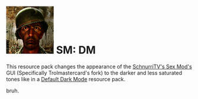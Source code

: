 # ![logo](https://github.com/Kostya0Sim/SM-DM/blob/main/pack.png) SM: DM
This resource pack changes the appearance of the [SchnurriTV's Sex Mod's](https://www.curseforge.com/minecraft/mc-mods/techguns) GUI (Specifically Trolmastercard's fork) to the darker and less saturated tones like in a [Default Dark Mode](https://www.curseforge.com/minecraft/texture-packs/default-dark-mode) resource pack.

bruh.
